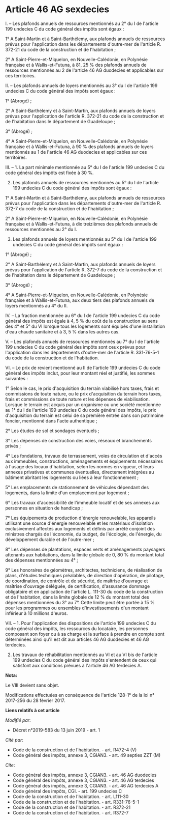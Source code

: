 # Article 46 AG sexdecies

I. – Les plafonds annuels de ressources mentionnés au 2° du I de l'article 199 undecies C du code général des impôts sont
égaux :

1° A Saint-Martin et à Saint-Barthélemy, aux plafonds annuels de ressources prévus pour l'application dans les départements
d'outre-mer de l'article R. 372-21 du code de la construction et de l'habitation ;

2° A Saint-Pierre-et-Miquelon, en Nouvelle-Calédonie, en Polynésie française et à Wallis-et-Futuna, à 81, 25 % des plafonds
annuels de ressources mentionnés au 2 de l'article 46 AG duodecies et applicables sur ces territoires.

II. – Les plafonds annuels de loyers mentionnés au 3° du I de l'article 199 undecies C du code général des impôts sont
égaux :

1° (Abrogé) ;

2° A Saint-Barthélemy et à Saint-Martin, aux plafonds annuels de loyers prévus pour l'application de l'article R. 372-21 du
code de la construction et de l'habitation dans le département de Guadeloupe ;

3° (Abrogé) ;

4° A Saint-Pierre-et-Miquelon, en Nouvelle-Calédonie, en Polynésie française et à Wallis-et-Futuna, à 90 % des plafonds
annuels de loyers mentionnés au 1 de l'article 46 AG duodecies et applicables sur ces territoires.

III. – 1. La part minimale mentionnée au 5° du I de l'article 199 undecies C du code général des impôts est fixée à 30 %.

2. Les plafonds annuels de ressources mentionnés au 5° du I de l'article 199 undecies C du code général des impôts sont
égaux :

1° A Saint-Martin et à Saint-Barthélemy, aux plafonds annuels de ressources prévus pour l'application dans les départements
d'outre-mer de l'article R. 372-7 du code de la construction et de l'habitation ;

2° A Saint-Pierre-et-Miquelon, en Nouvelle-Calédonie, en Polynésie française et à Wallis-et-Futuna, à dix treizièmes des
plafonds annuels de ressources mentionnés au 2° du I.

3. Les plafonds annuels de loyers mentionnés au 5° du I de l'article 199 undecies C du code général des impôts sont égaux :

1° (Abrogé) ;

2° A Saint-Barthélemy et à Saint-Martin, aux plafonds annuels de loyers prévus pour l'application de l'article R. 372-7 du
code de la construction et de l'habitation dans le département de Guadeloupe ;

3° (Abrogé) ;

4° A Saint-Pierre-et-Miquelon, en Nouvelle-Calédonie, en Polynésie française et à Wallis-et-Futuna, aux deux tiers des
plafonds annuels de loyers mentionnés au 4° du II.

IV. – La fraction mentionnée au 6° du I de l'article 199 undecies C du code général des impôts est égale à 4, 5 % du coût de
la construction au sens des 4° et 5° du VI lorsque tous les logements sont équipés d'une installation d'eau chaude sanitaire
et à 3, 5 % dans les autres cas.

V. – Les plafonds annuels de ressources mentionnés au 7° du I de l'article 199 undecies C du code général des impôts sont
ceux prévus pour l'application dans les départements d'outre-mer de l'article R. 331-76-5-1 du code de la construction et de
l'habitation.

VI. – Le prix de revient mentionné au II de l'article 199 undecies C du code général des impôts inclut, pour leur montant
réel et justifié, les sommes suivantes :

1° Selon le cas, le prix d'acquisition du terrain viabilisé hors taxes, frais et commissions de toute nature, ou le prix
d'acquisition du terrain hors taxes, frais et commissions de toute nature et les dépenses de viabilisation. Lorsque le
terrain est acquis par un organisme ou une société mentionnée au 1° du I de l'article 199 undecies C du code général des
impôts, le prix d'acquisition du terrain est celui de sa première entrée dans son patrimoine foncier, mentionné dans l'acte
authentique ;

2° Les études de sol et sondages éventuels ;

3° Les dépenses de construction des voies, réseaux et branchements privés ;

4° Les fondations, travaux de terrassement, voies de circulation et d'accès aux immeubles, constructions, aménagements et
équipements nécessaires à l'usage des locaux d'habitation, selon les normes en vigueur, et leurs annexes privatives et
communes éventuelles, directement intégrées au bâtiment abritant les logements ou liées à leur fonctionnement ;

5° Les emplacements de stationnement de véhicules dépendant des logements, dans la limite d'un emplacement par logement ;

6° Les travaux d'accessibilité de l'immeuble locatif et de ses annexes aux personnes en situation de handicap ;

7° Les équipements de production d'énergie renouvelable, les appareils utilisant une source d'énergie renouvelable et les
matériaux d'isolation exclusivement affectés aux logements et définis par arrêté conjoint des ministres chargés de
l'économie, du budget, de l'écologie, de l'énergie, du développement durable et de l'outre-mer ;

8° Les dépenses de plantations, espaces verts et aménagements paysagers attenants aux habitations, dans la limite globale de
0, 80 % du montant total des dépenses mentionnées au 4° ;

9° Les honoraires de géomètres, architectes, techniciens, de réalisation de plans, d'études techniques préalables, de
direction d'opération, de pilotage, de coordination, de contrôle et de sécurité, de maîtrise d'ouvrage et maîtrise d'ouvrage
déléguée, de certification, d'assurance dommage obligatoire et en application de l'article L. 111-30 du code de la
construction et de l'habitation, dans la limite globale de 12 % du montant total des dépenses mentionnées du 3° au 7°. Cette
limite peut être portée à 15 % pour les programmes ou ensembles d'investissements d'un montant inférieur à 10 millions
d'euros.

VII. – 1. Pour l'application des dispositions de l'article 199 undecies C du code général des impôts, les ressources du
locataire, les personnes composant son foyer ou à sa charge et la surface à prendre en compte sont déterminées ainsi qu'il
est dit aux articles 46 AG duodecies et 46 AG terdecies.

2. Les travaux de réhabilitation mentionnés au VI et au VI bis de l'article 199 undecies C du code général des impôts
s'entendent de ceux qui satisfont aux conditions prévues à l'article 46 AG terdecies A.

**Nota:**

Le VIII devient sans objet.

Modifications effectuées en conséquence de l'article 128-1° de la loi n° 2017-256 du 28 février 2017.

**Liens relatifs à cet article**

_Modifié par_:

  - Décret n°2019-583 du 13 juin 2019 - art. 1

_Cité par_:

  - Code de la construction et de l'habitation. - art. R472-4 (V)
  - Code général des impôts, annexe 3, CGIAN3. - art. 49 septies ZZT (M)

_Cite_:

  - Code général des impôts, annexe 3, CGIAN3. - art. 46 AG duodecies
  - Code général des impôts, annexe 3, CGIAN3. - art. 46 AG terdecies
  - Code général des impôts, annexe 3, CGIAN3. - art. 46 AG terdecies A
  - Code général des impôts, CGI. - art. 199 undecies C
  - Code de la construction et de l'habitation. - art. L111-30
  - Code de la construction et de l'habitation. - art. R331-76-5-1
  - Code de la construction et de l'habitation. - art. R372-21
  - Code de la construction et de l'habitation. - art. R372-7
